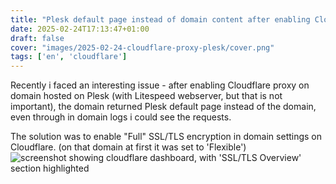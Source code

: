 ```yaml
---
title: "Plesk default page instead of domain content after enabling Cloudflare proxy"
date: 2025-02-24T17:13:47+01:00
draft: false
cover: "images/2025-02-24-cloudflare-proxy-plesk/cover.png"
tags: ['en', 'cloudflare']
---
```

Recently i faced an interesting issue - after enabling Cloudflare proxy on domain hosted on Plesk (with Litespeed webserver, but that is not important), the domain returned Plesk default page instead of the domain, even through in domain logs i could see the requests.

The solution was to enable "Full" SSL/TLS encryption in domain settings on Cloudflare. (on that domain at first it was set to 'Flexible')
![screenshot showing cloudflare dashboard, with 'SSL/TLS Overview' section highlighted](2025-02-24-cloudflare-proxy-plesk/Screenshot_20250224_171838.png)
